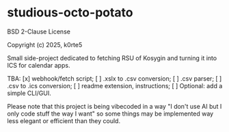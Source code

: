 # studious-octo-potato
BSD 2-Clause License

Copyright (c) 2025, k0rte5

Small side-project dedicated to fetching RSU of Kosygin and turning it into ICS for calendar apps.

TBA:
[x]    webhook/fetch script;
[ ]    .xslx to .csv conversion;
[ ]    .csv parser;
[ ]    .csv to .ics conversion;
[ ]    readme extension, instructions;
[ ]    Optional: add a simple CLI/GUI.

Please note that this project is being vibecoded in a way "I don't use AI but I only code stuff the way I want" so some things may be implemented way less elegant or efficient than they could. 